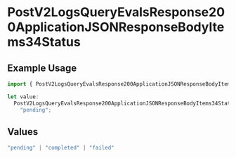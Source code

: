 # PostV2LogsQueryEvalsResponse200ApplicationJSONResponseBodyItems34Status

## Example Usage

```typescript
import { PostV2LogsQueryEvalsResponse200ApplicationJSONResponseBodyItems34Status } from "orq-poc-typescript-multi-env-version/models/operations";

let value:
  PostV2LogsQueryEvalsResponse200ApplicationJSONResponseBodyItems34Status =
    "pending";
```

## Values

```typescript
"pending" | "completed" | "failed"
```